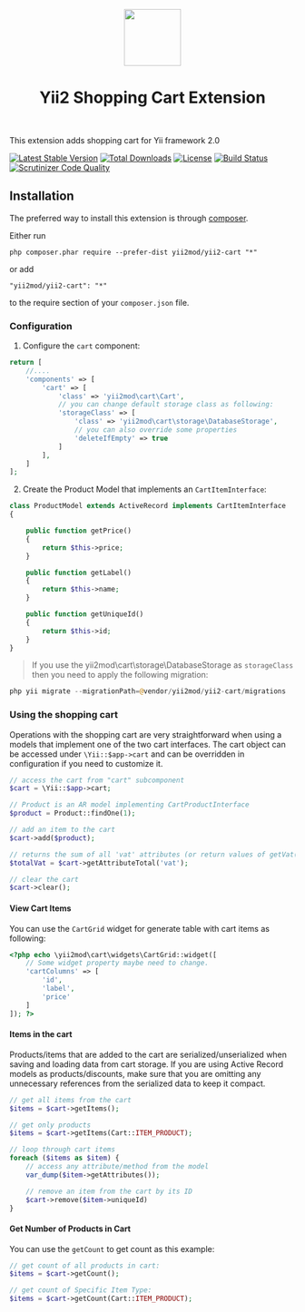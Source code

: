 <p align="center">
    <a href="https://github.com/yiisoft" target="_blank">
        <img src="https://avatars0.githubusercontent.com/u/993323" height="100px">
    </a>
    <h1 align="center">Yii2 Shopping Cart Extension</h1>
    <br>
</p>

This extension adds shopping cart for Yii framework 2.0


[![Latest Stable Version](https://poser.pugx.org/yii2mod/yii2-cart/v/stable)](https://packagist.org/packages/yii2mod/yii2-cart) [![Total Downloads](https://poser.pugx.org/yii2mod/yii2-cart/downloads)](https://packagist.org/packages/yii2mod/yii2-cart) [![License](https://poser.pugx.org/yii2mod/yii2-cart/license)](https://packagist.org/packages/yii2mod/yii2-cart)
[![Build Status](https://travis-ci.org/yii2mod/yii2-cart.svg?branch=master)](https://travis-ci.org/yii2mod/yii2-cart)
[![Scrutinizer Code Quality](https://scrutinizer-ci.com/g/yii2mod/yii2-cart/badges/quality-score.png?b=master)](https://scrutinizer-ci.com/g/yii2mod/yii2-cart/?branch=master)

Installation
------------

The preferred way to install this extension is through [composer](http://getcomposer.org/download/).

Either run

```
php composer.phar require --prefer-dist yii2mod/yii2-cart "*"
```

or add

```
"yii2mod/yii2-cart": "*"
```

to the require section of your `composer.json` file.

### Configuration

1) Configure the ```cart``` component:
```php
return [
    //....
    'components' => [
        'cart' => [
            'class' => 'yii2mod\cart\Cart',
            // you can change default storage class as following:
            'storageClass' => [
                'class' => 'yii2mod\cart\storage\DatabaseStorage',
                // you can also override some properties 
                'deleteIfEmpty' => true
            ]
        ],
    ]
];
```
2) Create the Product Model that implements an `CartItemInterface`:
```php
class ProductModel extends ActiveRecord implements CartItemInterface
{

    public function getPrice()
    {
        return $this->price;
    }

    public function getLabel()
    {
        return $this->name;
    }

    public function getUniqueId()
    {
        return $this->id;
    }
}
```

> If you use the yii2mod\cart\storage\DatabaseStorage as ```storageClass``` then you need to apply the following migration:
```php
php yii migrate --migrationPath=@vendor/yii2mod/yii2-cart/migrations
```

### Using the shopping cart
Operations with the shopping cart are very straightforward when using a models that implement one of the two cart interfaces.
The cart object can be accessed under `\Yii::$app->cart` and can be overridden in configuration if you need to customize it.
```php
// access the cart from "cart" subcomponent
$cart = \Yii::$app->cart;

// Product is an AR model implementing CartProductInterface
$product = Product::findOne(1);

// add an item to the cart
$cart->add($product);

// returns the sum of all 'vat' attributes (or return values of getVat()) from all models in the cart.
$totalVat = $cart->getAttributeTotal('vat');

// clear the cart
$cart->clear();

```

#### View Cart Items

You can use the `CartGrid` widget for generate table with cart items as following:
```php
<?php echo \yii2mod\cart\widgets\CartGrid::widget([
    // Some widget property maybe need to change. 
    'cartColumns' => [
        'id',
        'label',
        'price'
    ]
]); ?>

```

#### Items in the cart
Products/items that are added to the cart are serialized/unserialized when saving and loading data from cart storage.
If you are using Active Record models as products/discounts, make sure that you are omitting any unnecessary references from
the serialized data to keep it compact.

```php
// get all items from the cart
$items = $cart->getItems();

// get only products
$items = $cart->getItems(Cart::ITEM_PRODUCT);

// loop through cart items
foreach ($items as $item) {
    // access any attribute/method from the model
    var_dump($item->getAttributes());

    // remove an item from the cart by its ID
    $cart->remove($item->uniqueId)
}
```

#### Get Number of Products in Cart

You can use the `getCount` to get count as this example:

```php
// get count of all products in cart:
$items = $cart->getCount();

// get count of Specific Item Type:
$items = $cart->getCount(Cart::ITEM_PRODUCT);
```
